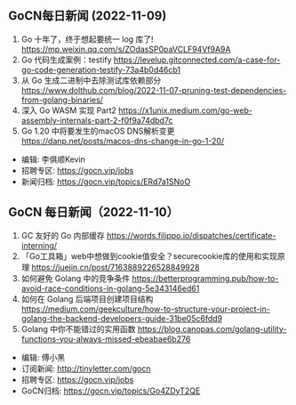 ## GoCN每日新闻 (2022-11-09)

1. Go 十年了，终于想起要统一 log 库了! https://mp.weixin.qq.com/s/ZOdasSP0paVCLF94Vf9A9A
2. Go 代码生成案例：testify https://levelup.gitconnected.com/a-case-for-go-code-generation-testify-73a4b0d46cb1
3. 从 Go 生成二进制中去除测试库依赖部分 https://www.dolthub.com/blog/2022-11-07-pruning-test-dependencies-from-golang-binaries/
4. 深入 Go WASM 实现 Part2 https://x1unix.medium.com/go-web-assembly-internals-part-2-f0f9a74dbd7c
5. Go 1.20 中将要发生的macOS DNS解析变更 https://danp.net/posts/macos-dns-change-in-go-1-20/

* 编辑: 李俱顺Kevin
* 招聘专区: https://gocn.vip/jobs
* 新闻归档: https://gocn.vip/topics/ERd7a1SNoO

## GoCN 每日新闻（2022-11-10）

1. GC 友好的 Go 内部缓存 https://words.filippo.io/dispatches/certificate-interning/
2. 「Go工具箱」web中想做到cookie值安全？securecookie库的使用和实现原理 https://juejin.cn/post/7163889226528849928
3. 如何避免 Golang 中的竞争条件 https://betterprogramming.pub/how-to-avoid-race-conditions-in-golang-5e343146ed61
4. 如何在 Golang 后端项目创建项目结构 https://medium.com/geekculture/how-to-structure-your-project-in-golang-the-backend-developers-guide-31be05c6fdd9
5. Golang 中你不能错过的实用函数 https://blog.canopas.com/golang-utility-functions-you-always-missed-ebeabae6b276

- 编辑: 傅小黑
- 订阅新闻: http://tinyletter.com/gocn
- 招聘专区: https://gocn.vip/jobs
- GoCN归档: https://gocn.vip/topics/Go4ZDyT2QE
